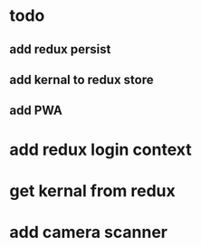 # todo

## add redux persist

## add kernal to redux store

## add PWA

# add redux login context

# get kernal from redux

# add camera scanner
